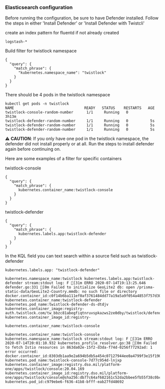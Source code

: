 ### Elasticsearch configuration

Before running the configuration, be sure to have Defender installed.
Follow the steps in either 'Install Defender' or 'Install Defender with Twistcli'

create an index pattern for fluentd if not already created

```
logstash-*
```

Build filter for twistlock namespace

```
{
  "query": {
    "match_phrase": {
      "kubernetes.namespace_name": "twistlock"
    }
  }
}
```

There should be 4 pods in the twistlock namespace

```
kubectl get pods -n twistlock
NAME                                READY   STATUS    RESTARTS   AGE
twistlock-console-random-number      1/1     Running   0          3h13m
twistlock-defender-random-number     1/1     Running   0          5s
twistlock-defender-random-number     1/1     Running   0          5s
twistlock-defender-random-number     1/1     Running   0          5s
```

:warning: **CAUTION**:
If you only have one pod in the twistlock namespace, the defender did not install properly or at all. Run the steps to install defender again before continuing on.

Here are some examples of a filter for specific containers

twistlock-console

```
{
  "query": {
    "match_phrase": {
      kubernetes.container_name:twistlock-console
    }
  }
}
```

twistlock-defender

```
{
  "query": {
    "match_phrase": {
      kubernetes.labels.app:twistlock-defender
    }
  }
}
```

In the KQL field you can text search within a source field such as twistlock-defender

```
kubernetes.labels.app: "twistlock-defender"
```

```
kubernetes.namespace_name:twistlock kubernetes.labels.app:twistlock-defender stream:stdout log: F [31m ERRO 2020-07-14T19:13:25.646 defender.go:331 [0m Failed to initialize GeoLite2 db: open /prisma-static-data/GeoLite2-Country.mmdb: no such file or directory docker.container_id:c0f14b6ba111ef0af3761484dd77a19a5a9f054a4853f757d303be838cad6e6a kubernetes.container_name:twistlock-defender kubernetes.pod_name:twistlock-defender-ds-dtdjv kubernetes.container_image:registry-auth.twistlock.com/tw_bbzc81abegfiqtnruvspkazws2ze0dby/twistlock/defender:defender_20_04_169 kubernetes.container_image_id:registry-
```

```
kubernetes.container_name:twistlock-console
```

```
kubernetes.container_name:twistlock-console kubernetes.namespace_name:twistlock stream:stdout log: F [31m ERRO 2020-07-14T20:01:10.932 kubernetes_profile_resolver.go:38 [0m Failed to fetch Istio resources in 863da02e-15f2-d3da-f74d-0256f77292ad: 1 error occurred: docker.container_id:8303db1aa9e2a694b5db5a454c07127944ee0a4799f3e15f190eaa0eec53ca63 kubernetes.pod_name:twistlock-console-7d77c954d-lnjxp kubernetes.container_image:registry.dso.mil/platform-one/apps/twistlock/console:20.04.169 kubernetes.container_image_id:registry.dso.mil/platform-one/apps/twistlock/console@sha256:db77c64af682161c52da2bbee5fb55f38c0bcd46cacdb4c1148f24d094f18a10 kubernetes.pod_id:c979ebe6-f636-41b8-bfff-eab27fd48692
```

```

